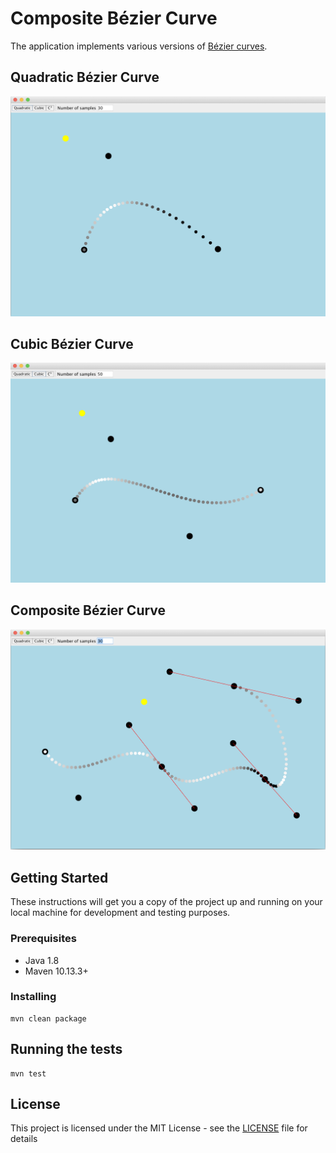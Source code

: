 # Composite Bézier Curve

The application implements various versions of [Bézier curves](https://en.wikipedia.org/wiki/B%C3%A9zier_curve). 

Quadratic Bézier Curve
------
![Quadratic Bézier Curve](docs/quadratic.png)

Cubic Bézier Curve
------
![Cubic Bézier Curve](docs/cubic.png)

Composite Bézier Curve
------
![Composite Bézier Curve](docs/composite.png)

## Getting Started

These instructions will get you a copy of the project up and running on your local machine for development and testing purposes.

### Prerequisites

* Java 1.8
* Maven 10.13.3+

### Installing

```
mvn clean package
```

## Running the tests

```
mvn test
```

## License

This project is licensed under the MIT License - see the [LICENSE](LICENSE) file for details
